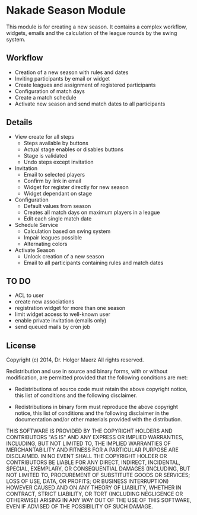 Nakade Season Module
====

This module is for creating a new season. It contains a complex workflow, widgets,
emails and the calculation of the league rounds by the swing system.


Workflow
----

* Creation of a new season with rules and dates
* Inviting participants by email or widget
* Create leagues and assignment of registered participants
* Configuration of match days
* Create a match schedule
* Activate new season and send match dates to all participants


Details
----

* View create for all steps
    * Steps available by buttons
    * Actual stage enables or disables buttons
    * Stage is validated
    * Undo steps except invitation
* Invitation
    * Email to selected players
    * Confirm by link in email
    * Widget for register directly for new season
    * Widget dependant on stage
* Configuration
    * Default values from season
    * Creates all match days on maximum players in a league
    * Edit each single match date
* Schedule Service
    * Calculation based on swing system
    * Impair leagues possible
    * Alternating colors
* Activate Season
    * Unlock creation of a new season
    * Email to all participants containing rules and match dates


TO DO
----

* ACL to user
* create new associations
* registration widget for more than one season
* limit widget access to well-known user
* enable private invitation (emails only)
* send queued mails by cron job


License
----

Copyright (c) 2014, Dr. Holger Maerz
All rights reserved.

Redistribution and use in source and binary forms, with or without modification,
are permitted provided that the following conditions are met:

* Redistributions of source code must retain the above copyright notice, this
  list of conditions and the following disclaimer.

* Redistributions in binary form must reproduce the above copyright notice, this
  list of conditions and the following disclaimer in the documentation and/or
  other materials provided with the distribution.

THIS SOFTWARE IS PROVIDED BY THE COPYRIGHT HOLDERS AND CONTRIBUTORS "AS IS" AND
ANY EXPRESS OR IMPLIED WARRANTIES, INCLUDING, BUT NOT LIMITED TO, THE IMPLIED
WARRANTIES OF MERCHANTABILITY AND FITNESS FOR A PARTICULAR PURPOSE ARE
DISCLAIMED. IN NO EVENT SHALL THE COPYRIGHT HOLDER OR CONTRIBUTORS BE LIABLE FOR
ANY DIRECT, INDIRECT, INCIDENTAL, SPECIAL, EXEMPLARY, OR CONSEQUENTIAL DAMAGES
(INCLUDING, BUT NOT LIMITED TO, PROCUREMENT OF SUBSTITUTE GOODS OR SERVICES;
LOSS OF USE, DATA, OR PROFITS; OR BUSINESS INTERRUPTION) HOWEVER CAUSED AND ON
ANY THEORY OF LIABILITY, WHETHER IN CONTRACT, STRICT LIABILITY, OR TORT
(INCLUDING NEGLIGENCE OR OTHERWISE) ARISING IN ANY WAY OUT OF THE USE OF THIS
SOFTWARE, EVEN IF ADVISED OF THE POSSIBILITY OF SUCH DAMAGE.
